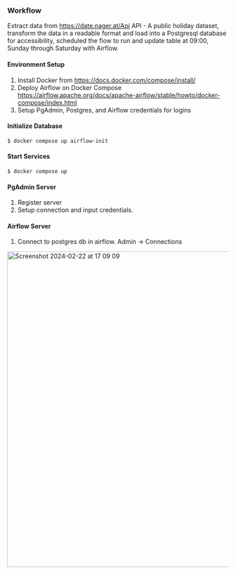 ### Workflow

Extract data from https://date.nager.at/Api API - A public holiday dataset, transform the data in a readable format and load into a Postgresql database for accessibility, scheduled the flow to run and update table at 09:00, Sunday through Saturday with Airflow.

#### Environment Setup
1. Install Docker from https://docs.docker.com/compose/install/
2. Deploy Airflow on Docker Compose https://airflow.apache.org/docs/apache-airflow/stable/howto/docker-compose/index.html
3. Setup PgAdmin, Postgres, and Airflow credentials for logins

#### Initialize Database
```
$ docker compose up airflow-init
```

#### Start Services
```
$ docker compose up
```

#### PgAdmin Server
1. Register server
2. Setup connection and input credentials.

#### Airflow Server
1. Connect to postgres db in airflow. Admin -> Connections

<img width="718" alt="Screenshot 2024-02-22 at 17 09 09" src="https://github.com/toludoyin/public-holiday-pipeline/assets/76572085/dc710a18-82d9-4629-8201-90cf7b356c30">
